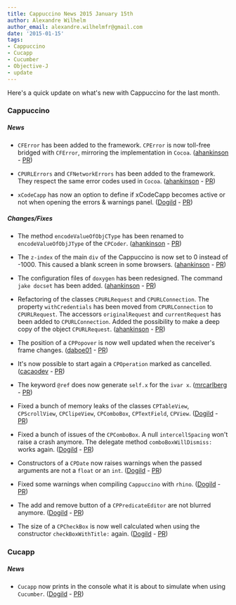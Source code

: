 ```yaml
---
title: Cappuccino News 2015 January 15th
author: Alexandre Wilhelm
author_email: alexandre.wilhelmfr@gmail.com
date: '2015-01-15'
tags:
- Cappuccino
- Cucapp
- Cucumber
- Objective-J
- update
---
```


Here's a quick update on what's new with Cappuccino for the last month.

### Cappuccino

##### News

- `CFError` has been added to the framework. `CPError` is now toll-free bridged with `CFError`, mirroring the implementation in `Cocoa`. ([ahankinson](https://github.com/ahankinson) - [PR](https://github.com/cappuccino/cappuccino/pull/2243))

- `CPURLErrors` and `CFNetworkErrors` has been added to the framework. They respect the same error codes used in `Cocoa`. ([ahankinson](https://github.com/ahankinson) - [PR](https://github.com/cappuccino/cappuccino/pull/2243))

- `xCodeCapp` has now an option to define if xCodeCapp becomes active or not when opening the errors & warnings panel. ([Dogild](https://github.com/Dogild) - [PR](https://github.com/cappuccino/cappuccino/pull/2292))

##### Changes/Fixes

- The method `encodeValueOfObjCType` has been renamed to `encodeValueOfObjJType` of the `CPCoder`. ([ahankinson](https://github.com/ahankinson) - [PR](https://github.com/cappuccino/cappuccino/pull/2243))

- The `z-index` of the main `div` of the Cappuccino is now set to 0 instead of -1000. This caused a blank screen in some browsers. ([ahankinson](https://github.com/ahankinson) - [PR](https://github.com/cappuccino/cappuccino/pull/2267))

- The configuration files of `doxygen` has been redesigned. The command `jake docset` has been added. ([ahankinson](https://github.com/ahankinson) - [PR](https://github.com/cappuccino/cappuccino/pull/2252))

- Refactoring of the classes `CPURLRequest` and `CPURLConnection`. The property `withCredentials` has been moved from `CPURLConnection` to `CPURLRequest`. The accessors `originalRequest` and `currentRequest` has been added to `CPURLConnection`. Added the possibility to make a deep copy of the object `CPURLRequest`. ([ahankinson](https://github.com/ahankinson) - [PR](https://github.com/cappuccino/cappuccino/pull/2272))

- The position of a `CPPopover` is now well updated when the receiver's frame changes. ([daboe01](https://github.com/daboe01) - [PR](https://github.com/cappuccino/cappuccino/pull/2288))

- It's now possible to start again a `CPOperation` marked as cancelled. ([cacaodev](https://github.com/cacaodev) - [PR](https://github.com/cappuccino/cappuccino/pull/2287))

- The keyword `@ref` does now generate `self.x` for the `ivar x`. ([mrcarlberg](https://github.com/mrcarlberg) - [PR](https://github.com/cappuccino/cappuccino/pull/2269))

- Fixed a bunch of memory leaks of the classes `CPTableView`, `CPScrollView`, `CPClipeView`, `CPComboBox`, `CPTextField`, `CPView`. ([Dogild](https://github.com/Dogild) - [PR](https://github.com/cappuccino/cappuccino/pull/2264))

- Fixed a bunch of issues of the `CPComboBox`. A null `intercellSpacing` won't raise a crash anymore. The delegate method `comboBoxWillDismiss:` works again. ([Dogild](https://github.com/Dogild) - [PR](https://github.com/cappuccino/cappuccino/pull/2264))

- Constructors of a `CPDate` now raises warnings when the passed arguments are not a `float` or an `int`. ([Dogild](https://github.com/Dogild) - [PR](https://github.com/cappuccino/cappuccino/pull/2227))

- Fixed some warnings when compiling `Cappuccino` with `rhino`. ([Dogild](https://github.com/Dogild) - [PR](https://github.com/cappuccino/cappuccino/pull/2291))

- The add and remove button of a `CPPredicateEditor` are not blurred anymore. ([Dogild](https://github.com/Dogild) - [PR](https://github.com/cappuccino/cappuccino/pull/2290))

- The size of a `CPCheckBox` is now well calculated when using the constructor `checkBoxWithTitle:` again. ([Dogild](https://github.com/Dogild) - [PR](https://github.com/cappuccino/cappuccino/pull/2289))


### Cucapp

##### News

- `Cucapp` now prints in the console what it is about to simulate when using `Cucumber`. ([Dogild](https://github.com/Dogild) - [PR](https://github.com/cappuccino/cucapp/pull/23))
